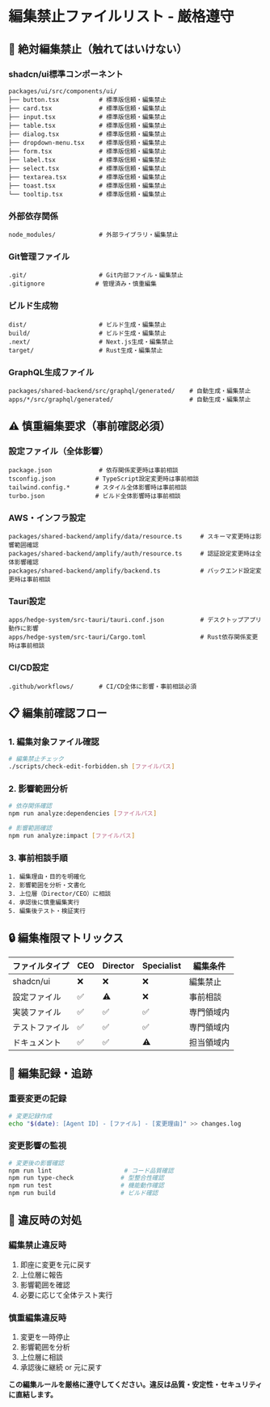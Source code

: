 # 編集禁止ファイルリスト - 厳格遵守

## 🚨 絶対編集禁止（触れてはいけない）

### shadcn/ui標準コンポーネント
```
packages/ui/src/components/ui/
├── button.tsx           # 標準版信頼・編集禁止
├── card.tsx             # 標準版信頼・編集禁止
├── input.tsx            # 標準版信頼・編集禁止
├── table.tsx            # 標準版信頼・編集禁止
├── dialog.tsx           # 標準版信頼・編集禁止
├── dropdown-menu.tsx    # 標準版信頼・編集禁止
├── form.tsx             # 標準版信頼・編集禁止
├── label.tsx            # 標準版信頼・編集禁止
├── select.tsx           # 標準版信頼・編集禁止
├── textarea.tsx         # 標準版信頼・編集禁止
├── toast.tsx            # 標準版信頼・編集禁止
└── tooltip.tsx          # 標準版信頼・編集禁止
```

### 外部依存関係
```
node_modules/            # 外部ライブラリ・編集禁止
```

### Git管理ファイル
```
.git/                    # Git内部ファイル・編集禁止
.gitignore              # 管理済み・慎重編集
```

### ビルド生成物
```
dist/                    # ビルド生成・編集禁止
build/                   # ビルド生成・編集禁止
.next/                   # Next.js生成・編集禁止
target/                  # Rust生成・編集禁止
```

### GraphQL生成ファイル
```
packages/shared-backend/src/graphql/generated/    # 自動生成・編集禁止
apps/*/src/graphql/generated/                     # 自動生成・編集禁止
```

## ⚠️ 慎重編集要求（事前確認必須）

### 設定ファイル（全体影響）
```
package.json             # 依存関係変更時は事前相談
tsconfig.json           # TypeScript設定変更時は事前相談
tailwind.config.*       # スタイル全体影響時は事前相談
turbo.json              # ビルド全体影響時は事前相談
```

### AWS・インフラ設定
```
packages/shared-backend/amplify/data/resource.ts     # スキーマ変更時は影響範囲確認
packages/shared-backend/amplify/auth/resource.ts     # 認証設定変更時は全体影響確認
packages/shared-backend/amplify/backend.ts           # バックエンド設定変更時は事前相談
```

### Tauri設定
```
apps/hedge-system/src-tauri/tauri.conf.json          # デスクトップアプリ動作に影響
apps/hedge-system/src-tauri/Cargo.toml               # Rust依存関係変更時は事前相談
```

### CI/CD設定
```
.github/workflows/       # CI/CD全体に影響・事前相談必須
```

## 📋 編集前確認フロー

### 1. 編集対象ファイル確認
```bash
# 編集禁止チェック
./scripts/check-edit-forbidden.sh [ファイルパス]
```

### 2. 影響範囲分析
```bash
# 依存関係確認
npm run analyze:dependencies [ファイルパス]

# 影響範囲確認
npm run analyze:impact [ファイルパス]
```

### 3. 事前相談手順
```
1. 編集理由・目的を明確化
2. 影響範囲を分析・文書化
3. 上位層（Director/CEO）に相談
4. 承認後に慎重編集実行
5. 編集後テスト・検証実行
```

## 🔒 編集権限マトリックス

| ファイルタイプ | CEO | Director | Specialist | 編集条件 |
|---------------|-----|----------|------------|---------|
| shadcn/ui | ❌ | ❌ | ❌ | 編集禁止 |
| 設定ファイル | ✅ | ⚠️ | ❌ | 事前相談 |
| 実装ファイル | ✅ | ✅ | ✅ | 専門領域内 |
| テストファイル | ✅ | ✅ | ✅ | 専門領域内 |
| ドキュメント | ✅ | ✅ | ⚠️ | 担当領域内 |

## 📝 編集記録・追跡

### 重要変更の記録
```bash
# 変更記録作成
echo "$(date): [Agent ID] - [ファイル] - [変更理由]" >> changes.log
```

### 変更影響の監視
```bash
# 変更後の影響確認
npm run lint                    # コード品質確認
npm run type-check             # 型整合性確認
npm run test                   # 機能動作確認
npm run build                  # ビルド確認
```

## 🚨 違反時の対処

### 編集禁止違反時
1. 即座に変更を元に戻す
2. 上位層に報告
3. 影響範囲を確認
4. 必要に応じて全体テスト実行

### 慎重編集違反時
1. 変更を一時停止
2. 影響範囲を分析
3. 上位層に相談
4. 承認後に継続 or 元に戻す

**この編集ルールを厳格に遵守してください。違反は品質・安定性・セキュリティに直結します。**